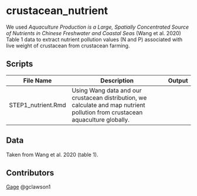 # crustacean_nutrient

We used *Aquaculture Production is a Large, Spatially Concentrated Source of Nutrients in Chinese Freshwater and Coastal Seas* (Wang et al. 2020) Table 1 data to extract nutrient pollution values (N and P) associated with live weight of crustacean from crustacean farming. 

## Scripts
|File Name|Description|Output|
|---	|---	|---	|
|STEP1_nutrient.Rmd|Using Wang data and our crustacean distribution, we calculate and map nutrient pollution from crustacean aquaculture globally.| |
  
## Data 
Taken from Wang et al. 2020 (table 1). 

## Contributors
[Gage](clawson@nceas.ucsb.edu)
@gclawson1